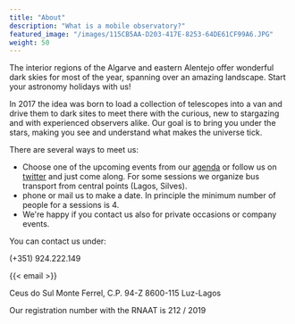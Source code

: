 ```yaml
---
title: "About"
description: "What is a mobile observatory?"
featured_image: "/images/115CB5AA-D203-417E-8253-64DE61CF99A6.JPG"
weight: 50
---
```


The interior regions of the Algarve and eastern Alentejo offer wonderful dark skies for most of the year, spanning over an amazing landscape. Start your astronomy holidays with us!

In 2017 the idea was born to load a collection of telescopes into a van and drive them to dark sites to meet there with the curious, new to stargazing and with experienced observers alike.
Our goal is to bring you under the stars, making you see and understand what makes the universe tick.

There are several ways to meet us:

* Choose one of the upcoming events from our [agenda](/agenda) or follow us on [twitter](https://twitter.com/ceusdosul) and just come along. For some sessions we organize bus transport from central points (Lagos, Silves).
* phone or mail us to make a date. In principle the minimum number of people for a sessions is 4.
* We're happy if you contact us also for private occasions or company events.

You can contact us under:


(+351) 924.222.149

{{< email >}}

Ceus do Sul
Monte Ferrel, C.P. 94-Z
8600-115 Luz-Lagos

Our registration number with the RNAAT is 212 / 2019
